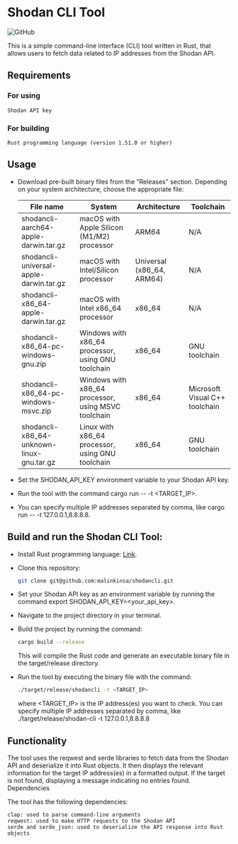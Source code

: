 # Shodan CLI Tool

![GitHub](https://img.shields.io/github/license/malinkinsa/shodancli)

This is a simple command-line interface (CLI) tool written in Rust, that allows users to fetch data related to IP addresses from the Shodan API.

## Requirements
### For using
    Shodan API key

### For building
    Rust programming language (version 1.51.0 or higher)

## Usage
- Download pre-built binary files from the "Releases" section. Depending on your system architecture, choose the appropriate file:

  | File name                                 | System                                              | Architecture              | Toolchain                      |
  |-------------------------------------------|-----------------------------------------------------|---------------------------|--------------------------------|
  | shodancli-aarch64-apple-darwin.tar.gz     | macOS with Apple Silicon (M1/M2) processor          | ARM64                     | N/A                            |
  | shodancli-universal-apple-darwin.tar.gz   | macOS with Intel/Silicon processor                  | Universal (x86_64, ARM64) | N/A                            |
  | shodancli-x86_64-apple-darwin.tar.gz      | macOS with Intel x86_64 processor                   | x86_64                    | N/A                            |
  | shodancli-x86_64-pc-windows-gnu.zip       | Windows with x86_64 processor, using GNU toolchain  | x86_64                    | GNU toolchain                  |
  | shodancli-x86_64-pc-windows-msvc.zip      | Windows with x86_64 processor, using MSVC toolchain | x86_64                    | Microsoft Visual C++ toolchain |
  | shodancli-x86_64-unknown-linux-gnu.tar.gz | Linux with x86_64 processor, using GNU toolchain    | x86_64                    | GNU toolchain                  |

- Set the SHODAN_API_KEY environment variable to your Shodan API key.
- Run the tool with the command cargo run -- -t <TARGET_IP>.
- You can specify multiple IP addresses separated by comma, like cargo run -- -t 127.0.0.1,8.8.8.8.

## Build and run the Shodan CLI Tool:

- Install Rust programming language: [Link](https://www.rust-lang.org/tools/install).
- Clone this repository:
  ```bash
  git clone git@github.com:malinkinsa/shodancli.git
  ```
- Set your Shodan API key as an environment variable by running the command export SHODAN_API_KEY=<your_api_key>.
- Navigate to the project directory in your terminal.
- Build the project by running the command:
  ```bash
  cargo build --release
  ```
  This will compile the Rust code and generate an executable binary file in the target/release directory.

- Run the tool by executing the binary file with the command: 
  ```bash
  ./target/release/shodancli -t <TARGET_IP> 
  ```
  where <TARGET_IP> is the IP address(es) you want to check. You can specify multiple IP addresses separated by comma, like ./target/release/shodan-cli -t 127.0.0.1,8.8.8.8


## Functionality

The tool uses the reqwest and serde libraries to fetch data from the Shodan API and deserialize it into Rust objects. It then displays the relevant information for the target IP address(es) in a formatted output. If the target is not found, displaying a message indicating no entries found.
Dependencies

The tool has the following dependencies:

    clap: used to parse command-line arguments
    reqwest: used to make HTTP requests to the Shodan API
    serde and serde_json: used to deserialize the API response into Rust objects